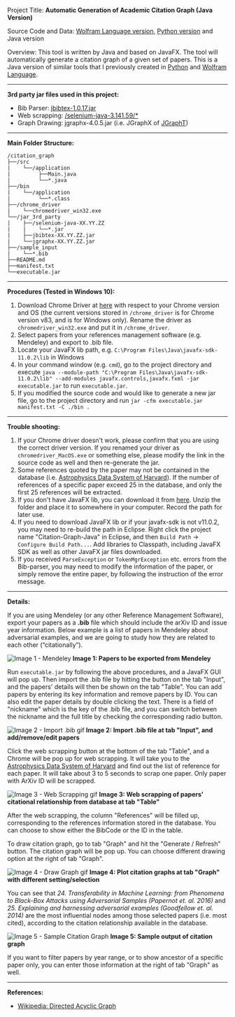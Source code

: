 Project Title: **Automatic Generation of Academic Citation Graph (Java Version)**

Source Code and Data: [Wolfram Language version][2], [Python version][3] and Java version

Overview: This tool is written by Java and based on JavaFX. The tool will automatically generate a citation graph of a given set of papers. This is a Java version of similar tools that I previously created in [Python][3] and [Wolfram Language][2].

---------------------------
**3rd party jar files used in this project:**

- Bib Parser: [jbibtex-1.0.17.jar][8]
- Web scrapping: [/selenium-java-3.141.59/\*][9]
- Graph Drawing: jgraphx-4.0.5.jar (i.e. JGraphX of [JGraphT][10])

---------------------------
**Main Folder Structure:**

    /citation_graph  
    ├──/src
    |    └──/application
    |         ├──Main.java    
    |         └──*.java
    ├──/bin
    |    └──/application
    |         └──*.class    
    ├──/chrome_driver
    |    └──chromedriver_win32.exe    
    └──/jar_3rd_party              
    |    ├──/selenium-java-XX.YY.ZZ
    |    |    └──*.jar        
    |    ├──jbibtex-XX.YY.ZZ.jar
    |    └──jgraphx-XX.YY.ZZ.jar    
    ├──/sample_input
    |    └──*.bib    
    ├──README.md
    ├──manifest.txt    
    └──executable.jar    

--------------------------

**Procedures (Tested in Windows 10):**

1. Download Chrome Driver at [here][6] with respect to your Chrome version and OS (the current versions stored in `/chrome_driver` is for Chrome version v83, and is for Windows only). Rename the driver as `chromedriver_win32.exe` and put it in `/chrome_driver`.
2. Select papers from your references management software (e.g. Mendeley) and export to .bib file.
3. Locate your JavaFX lib path, e.g. `C:\Program Files\Java\javafx-sdk-11.0.2\lib` in Windows
4. In your command window (e.g. `cmd`), go to the project directory and execute `java --module-path "C:\Program Files\Java\javafx-sdk-11.0.2\lib" --add-modules javafx.controls,javafx.fxml -jar executable.jar` to run `executable.jar`.
5. If you modified the source code and would like to generate a new jar file, go to the project directory and run `jar -cfm executable.jar manifest.txt -C ./bin .`
---------------------------

**Trouble shooting:**

1. If your Chrome driver doesn't work, please confirm that you are using the correct driver version. If you renamed your driver as `chromedriver_MacOS.exe` or something else, please modify the link in the source code as well and then re-generate the jar.
2. Some references quoted by the paper may not be contained in the database (i.e. [Astrophysics Data System of Harvard][4]). If the number of references of a specific paper exceed 25 in the database, and only the first 25 references will be extracted.
3. If you don't have JavaFX lib, you can download it from [here][14]. Unzip the folder and place it to somewhere in your computer. Record the path for later use.
4. If you need to download JavaFX lib or if your javafx-sdk is not v11.0.2, you may need to re-build the path in Eclipse. Right click the project name "Citation-Graph-Java" in Eclipse, and then `Build Path` -> `Configure Build Path...`. Add libraries to Classpath, including JavaFX SDK as well as other JavaFX jar files downloaded.
5. If you received `ParseException` or `TokenMgrException` etc. errors from the Bib-parser, you may need to modify the information of the paper, or simply remove the entire paper, by following the instruction of the error message.

-----------------------------------------

**Details:**

If you are using Mendeley (or any other Reference Management Software), export your papers as a **.bib** file which should include the arXiv ID and issue year information. Below example is a list of papers in Mendeley about adversarial examples, and we are going to study how they are related to each other (“citationally”).

![Image 1 - Mendeley][5]
**Image 1: Papers to be exported from Mendeley**

 Run `executable.jar` by following the above procedures, and a JavaFX GUI will pop up. Then import the .bib file by hitting the button on the tab "Input", and the papers' details will then be shown on the tab "Table". You can add papers by entering its key information and remove papers by ID. You can also edit the paper details by double clicking the text. There is a field of "nickname" which is the key of the .bib file, and you can switch between the nickname and the full title by checking the corresponding radio button.

![Image 2 - Import .bib gif][11]
**Image 2: Import .bib file at tab "Input", and add/remove/edit papers**

Click the web scrapping button at the bottom of the tab "Table", and a Chrome will be pop up for web scrapping. It will take you to the [Astrophysics Data System of Harvard][4] and find out the list of reference for each paper. It will take about 3 to 5 seconds to scrap one paper. Only paper with ArXiv ID will be scrapped.

![Image 3 - Web Scrapping gif][12]
**Image 3: Web scrapping of papers' citational relationship from database at tab "Table"**

After the web scrapping, the column "References" will be filled up, corresponding to the references information stored in the database. You can choose to show either the BibCode or the ID in the table.

To draw citation graph, go to tab "Graph" and hit the "Generate / Refresh" button. The citation graph will be pop up. You can choose different drawing option at the right of tab "Graph".

![Image 4 - Draw Graph gif][13]
**Image 4: Plot citation graphs at tab "Graph" with different setting/selection**

You can see that *24. Transferability in Machine Learning: from Phenomena to Black-Box Attacks using Adversarial Samples (Papernot et. al. 2016)* and *25. Explaining and harnessing adversarial examples (Goodfellow et. al. 2014)* are the most influential nodes among those selected papers (i.e. most cited), according to the citation relationship available in the database.

![Image 5 - Sample Citation Graph][1]
**Image 5: Sample output of citation graph**

If you want to filter papers by year range, or to show ancestor of a specific paper only, you can enter those information at the right of tab "Graph" as well.

---------------------------

**References:**
- [Wikipedia: Directed Acyclic Graph][7]

[1]: https://github.com/lanstonchu/Citation-Graph-Java/blob/master/GUI_Screenshots/Citation_Graph_Output_Sample.PNG
[2]: https://github.com/lanstonchu/citation-graph
[3]: https://github.com/lanstonchu/Citation-Graph-Python
[4]: https://ui.adsabs.harvard.edu/
[5]: https://raw.githubusercontent.com/lanstonchu/citation-graph/master/Mendeley.png
[6]: https://chromedriver.chromium.org/downloads
[7]: https://en.wikipedia.org/wiki/Directed_acyclic_graph
[8]: https://mvnrepository.com/artifact/org.jbibtex/jbibtex/1.0.17
[9]: https://www.selenium.dev/downloads/
[10]: https://jgrapht.org/
[11]: https://github.com/lanstonchu/Citation-Graph-Java/blob/master/GUI_Screenshots/Import_Bib.gif
[12]: https://github.com/lanstonchu/Citation-Graph-Java/blob/master/GUI_Screenshots/Citation_Web_Scrapping.gif
[13]: https://github.com/lanstonchu/Citation-Graph-Java/blob/master/GUI_Screenshots/Draw_Citation_Graph.gif
[14]: https://gluonhq.com/products/javafx/
